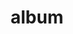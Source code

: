 ---
layout: album
resource: instagram
title: "album"
description: "masonry"
active: gallery
header-img: "img/gallery-bg.jpg"
album-title: "my 9th album"
images:
  - image_path: trangg.phaam/6/20221224_120013_321174417_6581548115208651_7173402353961857762_n.jpg
  - image_path: trangg.phaam/6/20221224_120013_321176138_138758295649007_6266033417212915522_n.jpg
  - image_path: trangg.phaam/6/20221224_120013_321286590_110036731885378_5984410632097113892_n.jpg
  - image_path: trangg.phaam/6/20221224_120013_321313717_3384148461840271_4986213240546369742_n.jpg
  - image_path: trangg.phaam/6/20221224_120013_321338392_532533475565208_6070392145078159989_n.jpg
  - image_path: trangg.phaam/6/20221224_120013_321365779_178609751478256_7400714148579938366_n.jpg
  - image_path: trangg.phaam/6/20221224_120013_321497592_1156722168285246_5969386929269753101_n.jpg
  - image_path: trangg.phaam/6/20221224_120013_321563579_1189509018663062_6886609547359023944_n.jpg
  - image_path: trangg.phaam/6/20221224_120013_321685457_1017156009252435_520859316818415202_n.jpg
  - image_path: trangg.phaam/6/20221224_120013_321813104_222305206812615_4348979516558013496_n.jpg
---